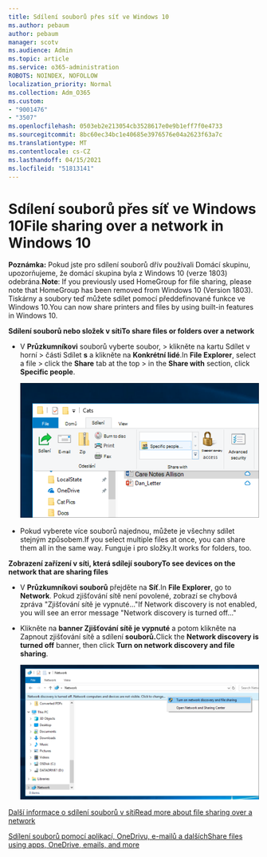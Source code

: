 ```yaml
---
title: Sdílení souborů přes síť ve Windows 10
ms.author: pebaum
author: pebaum
manager: scotv
ms.audience: Admin
ms.topic: article
ms.service: o365-administration
ROBOTS: NOINDEX, NOFOLLOW
localization_priority: Normal
ms.collection: Adm_O365
ms.custom:
- "9001476"
- "3507"
ms.openlocfilehash: 0503eb2e213054cb3528617e0e9b1eff7f0e4733
ms.sourcegitcommit: 8bc60ec34bc1e40685e3976576e04a2623f63a7c
ms.translationtype: MT
ms.contentlocale: cs-CZ
ms.lasthandoff: 04/15/2021
ms.locfileid: "51813141"
---
```

# <a name="file-sharing-over-a-network-in-windows-10"></a><span data-ttu-id="dd6d3-102">Sdílení souborů přes síť ve Windows 10</span><span class="sxs-lookup"><span data-stu-id="dd6d3-102">File sharing over a network in Windows 10</span></span>

<span data-ttu-id="dd6d3-103">**Poznámka:** Pokud jste pro sdílení souborů dřív používali Domácí skupinu, upozorňujeme, že domácí skupina byla z Windows 10 (verze 1803) odebrána.</span><span class="sxs-lookup"><span data-stu-id="dd6d3-103">**Note**: If you previously used HomeGroup for file sharing, please note that HomeGroup has been removed from Windows 10 (Version 1803).</span></span> <span data-ttu-id="dd6d3-104">Tiskárny a soubory teď můžete sdílet pomocí předdefinované funkce ve Windows 10.</span><span class="sxs-lookup"><span data-stu-id="dd6d3-104">You can now share printers and files by using built-in features in Windows 10.</span></span>

<span data-ttu-id="dd6d3-105">**Sdílení souborů nebo složek v síti**</span><span class="sxs-lookup"><span data-stu-id="dd6d3-105">**To share files or folders over a network**</span></span>

- <span data-ttu-id="dd6d3-106">V **Průzkumníkovi** souborů vyberte soubor, >  klikněte na kartu Sdílet v horní > části Sdílet **s** a klikněte na **Konkrétní lidé**.</span><span class="sxs-lookup"><span data-stu-id="dd6d3-106">In **File Explorer**, select a file > click the **Share** tab at the top > in the **Share with** section, click **Specific people**.</span></span>

    ![Sdílení souboru s konkrétními lidmi](media/share-with-specific-people.png)
          
- <span data-ttu-id="dd6d3-108">Pokud vyberete více souborů najednou, můžete je všechny sdílet stejným způsobem.</span><span class="sxs-lookup"><span data-stu-id="dd6d3-108">If you select multiple files at once, you can share them all in the same way.</span></span> <span data-ttu-id="dd6d3-109">Funguje i pro složky.</span><span class="sxs-lookup"><span data-stu-id="dd6d3-109">It works for folders, too.</span></span>

<span data-ttu-id="dd6d3-110">**Zobrazení zařízení v síti, která sdílejí soubory**</span><span class="sxs-lookup"><span data-stu-id="dd6d3-110">**To see devices on the network that are sharing files**</span></span>

- <span data-ttu-id="dd6d3-111">V **Průzkumníkovi souborů** přejděte na **Síť**.</span><span class="sxs-lookup"><span data-stu-id="dd6d3-111">In **File Explorer**, go to **Network**.</span></span> <span data-ttu-id="dd6d3-112">Pokud zjišťování sítě není povolené, zobrazí se chybová zpráva "Zjišťování sítě je vypnuté..."</span><span class="sxs-lookup"><span data-stu-id="dd6d3-112">If Network discovery is not enabled, you will see an error message "Network discovery is turned off..."</span></span>

- <span data-ttu-id="dd6d3-113">Klikněte na **banner Zjišťování sítě je vypnuté** a potom klikněte na Zapnout zjišťování sítě a sdílení **souborů.**</span><span class="sxs-lookup"><span data-stu-id="dd6d3-113">Click the **Network discovery is turned off** banner, then click **Turn on network discovery and file sharing**.</span></span>

    ![Zapněte zjišťování sítě a sdílení souborů.](media/turn-on-network-discovery.png)

[<span data-ttu-id="dd6d3-115">Další informace o sdílení souborů v síti</span><span class="sxs-lookup"><span data-stu-id="dd6d3-115">Read more about file sharing over a network</span></span>](https://support.microsoft.com/help/4092694/windows-10-file-sharing-over-a-network)

[<span data-ttu-id="dd6d3-116">Sdílení souborů pomocí aplikací, OneDrivu, e-mailů a dalších</span><span class="sxs-lookup"><span data-stu-id="dd6d3-116">Share files using apps, OneDrive, emails, and more</span></span>](https://support.microsoft.com/help/4027674/windows-10-share-files-in-file-explorer)
